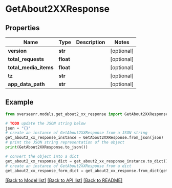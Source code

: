 # GetAbout2XXResponse


## Properties

Name | Type | Description | Notes
------------ | ------------- | ------------- | -------------
**version** | **str** |  | [optional] 
**total_requests** | **float** |  | [optional] 
**total_media_items** | **float** |  | [optional] 
**tz** | **str** |  | [optional] 
**app_data_path** | **str** |  | [optional] 

## Example

```python
from overseerr.models.get_about2_xx_response import GetAbout2XXResponse

# TODO update the JSON string below
json = "{}"
# create an instance of GetAbout2XXResponse from a JSON string
get_about2_xx_response_instance = GetAbout2XXResponse.from_json(json)
# print the JSON string representation of the object
print(GetAbout2XXResponse.to_json())

# convert the object into a dict
get_about2_xx_response_dict = get_about2_xx_response_instance.to_dict()
# create an instance of GetAbout2XXResponse from a dict
get_about2_xx_response_form_dict = get_about2_xx_response.from_dict(get_about2_xx_response_dict)
```
[[Back to Model list]](../README.md#documentation-for-models) [[Back to API list]](../README.md#documentation-for-api-endpoints) [[Back to README]](../README.md)


